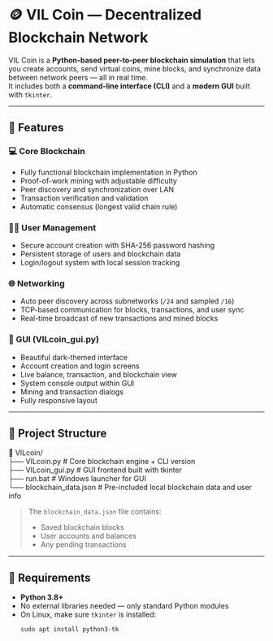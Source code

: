 # 🪙 VIL Coin — Decentralized Blockchain Network

VIL Coin is a **Python-based peer-to-peer blockchain simulation** that lets you create accounts, send virtual coins, mine blocks, and synchronize data between network peers — all in real time.  
It includes both a **command-line interface (CLI)** and a **modern GUI** built with `tkinter`.

---

## 🚀 Features

### 💻 Core Blockchain
- Fully functional blockchain implementation in Python  
- Proof-of-work mining with adjustable difficulty  
- Peer discovery and synchronization over LAN  
- Transaction verification and validation  
- Automatic consensus (longest valid chain rule)

### 🧑‍💻 User Management
- Secure account creation with SHA-256 password hashing  
- Persistent storage of users and blockchain data  
- Login/logout system with local session tracking  

### 🌐 Networking
- Auto peer discovery across subnetworks (`/24` and sampled `/16`)  
- TCP-based communication for blocks, transactions, and user sync  
- Real-time broadcast of new transactions and mined blocks  

### 🎨 GUI (VILcoin_gui.py)
- Beautiful dark-themed interface  
- Account creation and login screens  
- Live balance, transaction, and blockchain view  
- System console output within GUI  
- Mining and transaction dialogs  
- Fully responsive layout

---

## 🧩 Project Structure

📂 VILcoin/<br>
├── VILcoin.py # Core blockchain engine + CLI version<br>
├── VILcoin_gui.py # GUI frontend built with tkinter<br>
├── run.bat # Windows launcher for GUI<br>
└── blockchain_data.json # Pre-included local blockchain data and user info<br>

> The `blockchain_data.json` file contains:
> - Saved blockchain blocks  
> - User accounts and balances  
> - Any pending transactions  

---

## 🧰 Requirements

- **Python 3.8+**
- No external libraries needed — only standard Python modules
- On Linux, make sure `tkinter` is installed:
  ```bash
  sudo apt install python3-tk
